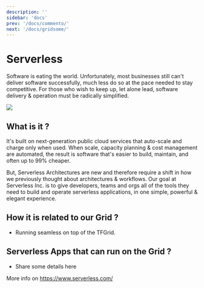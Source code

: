 ```yaml
---
description: ''
sidebar: 'docs'
prev: '/docs/commento/'
next: '/docs/gridsome/'
---
```


# Serverless

Software is eating the world. Unfortunately, most businesses still can't deliver software successfully, much less do so at the pace needed to stay competitive. For those who wish to keep up, let alone lead, software delivery & operation must be radically simplified.

![](https://now10.threefold.io/serverless.png)

## What is it ?

It's built on next-generation public cloud services that auto-scale and charge only when used. When scale, capacity planning & cost management are automated, the result is software that's easier to build, maintain, and often up to 99% cheaper.

But, Serverless Architectures are new and therefore require a shift in how we previously thought about architectures & workflows. Our goal at Serverless Inc. is to give developers, teams and orgs all of the tools they need to build and operate serverless applications, in one simple, powerful & elegant experience.

## How it is related to our Grid ?

- Running seamless on top of the TFGrid.

## Serverless Apps that can run on the Grid ?

- Share some details here

More info on https://www.serverless.com/
